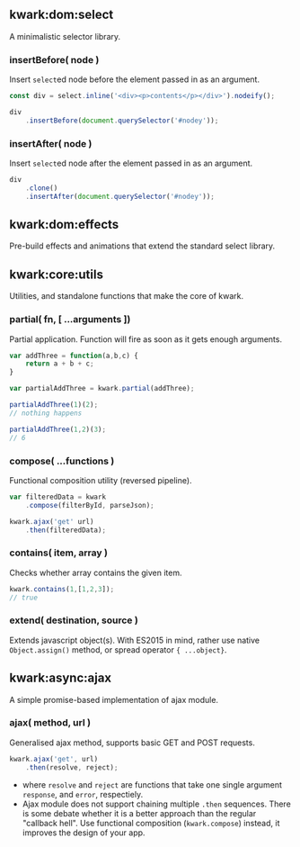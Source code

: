 ## kwark:dom:select

A minimalistic selector library.

### insertBefore( node )

Insert `select`ed node before the element passed in as an argument.


```javascript
const div = select.inline('<div><p>contents</p></div>').nodeify();

div
    .insertBefore(document.querySelector('#nodey'));
```

### insertAfter( node )

Insert `select`ed node after the element passed in as an argument.


```javascript
div
    .clone()
    .insertAfter(document.querySelector('#nodey'));
```

## kwark:dom:effects

Pre-build effects and animations that extend the standard select library.

## kwark:core:utils

Utilities, and standalone functions that make the core of kwark.

### partial( fn, [ ...arguments ])

Partial application. Function will fire as soon as it gets enough arguments.



```javascript
var addThree = function(a,b,c) {
    return a + b + c;
}

var partialAddThree = kwark.partial(addThree);

partialAddThree(1)(2);
// nothing happens

partialAddThree(1,2)(3);
// 6

```

### compose( ...functions )

Functional composition utility (reversed pipeline).


```javascript
var filteredData = kwark
    .compose(filterById, parseJson);

kwark.ajax('get' url)
    .then(filteredData);
```


### contains( item, array )

Checks whether array contains the given item.

```javascript
kwark.contains(1,[1,2,3]);
// true
```

### extend( destination, source )

Extends javascript object(s). With ES2015 in mind, rather use native `Object.assign()` method, or spread operator `{ ...object}`.


## kwark:async:ajax

A simple promise-based implementation of ajax module.  

### ajax( method, url )

Generalised ajax method, supports basic GET and POST requests.


```javascript
kwark.ajax('get', url)
    .then(resolve, reject);
```
-  where `resolve` and `reject` are functions that take one single argument `response`, and `error`, respectiely.
- Ajax module does not support chaining multiple `.then` sequences. There is some debate whether it is a better approach than the regular "callback hell". Use functional composition (`kwark.compose`) instead, it improves the design of your app.
